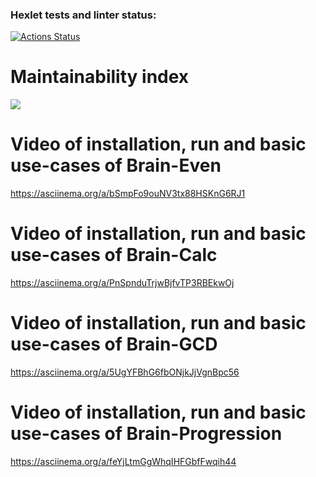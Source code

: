 ### Hexlet tests and linter status:
[![Actions Status](https://github.com/valeryglass/python-project-49/workflows/hexlet-check/badge.svg)](https://github.com/valeryglass/python-project-49/actions)

# Maintainability index
<a href="https://codeclimate.com/github/valeryglass/python-project-49/maintainability"><img src="https://api.codeclimate.com/v1/badges/310cc88a70aaee21e87e/maintainability" /></a>

# Video of installation, run and basic use-cases of Brain-Even
https://asciinema.org/a/bSmpFo9ouNV3tx88HSKnG6RJ1

# Video of installation, run and basic use-cases of Brain-Calc
https://asciinema.org/a/PnSpnduTrjwBjfvTP3RBEkwOj

# Video of installation, run and basic use-cases of Brain-GCD
https://asciinema.org/a/5UgYFBhG6fbONjkJjVgnBpc56

# Video of installation, run and basic use-cases of Brain-Progression
https://asciinema.org/a/feYjLtmGgWhqIHFGbfFwqih44
